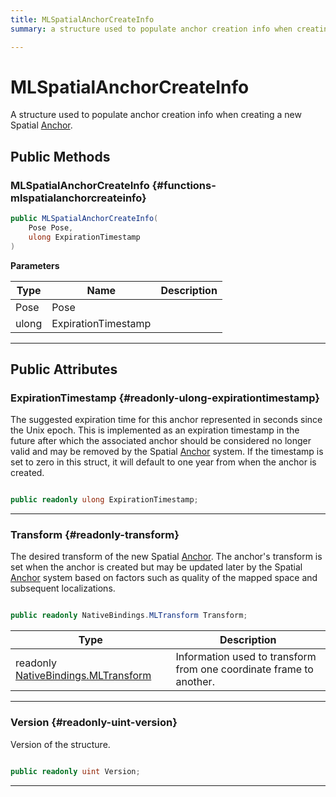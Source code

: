 ```yaml
---
title: MLSpatialAnchorCreateInfo
summary: a structure used to populate anchor creation info when creating a new spatial anchor. 

---
```


# MLSpatialAnchorCreateInfo




A structure used to populate anchor creation info when creating a new Spatial [Anchor](/versioned_docs/version-22-Mar-2023/unity-api/api/UnityEngine.XR.MagicLeap/MLAnchors/UnityEngine.XR.MagicLeap.MLAnchors.Anchor.md).   





## Public Methods

###  MLSpatialAnchorCreateInfo {#functions-mlspatialanchorcreateinfo}

```csharp
public MLSpatialAnchorCreateInfo(
    Pose Pose,
    ulong ExpirationTimestamp
)
```


**Parameters**

| Type | Name  | Description  | 
|--|--|--|
| Pose |Pose||
| ulong |ExpirationTimestamp||






-----------

## Public Attributes

### ExpirationTimestamp {#readonly-ulong-expirationtimestamp}

The suggested expiration time for this anchor represented in seconds since the Unix epoch. This is implemented as an expiration timestamp in the future after which the associated anchor should be considered no longer valid and may be removed by the Spatial [Anchor](/versioned_docs/version-22-Mar-2023/unity-api/api/UnityEngine.XR.MagicLeap/MLAnchors/UnityEngine.XR.MagicLeap.MLAnchors.Anchor.md) system. If the timestamp is set to zero in this struct, it will default to one year from when the anchor is created. 

```csharp

public readonly ulong ExpirationTimestamp;

```






-----------

### Transform {#readonly-transform}

The desired transform of the new Spatial [Anchor](/versioned_docs/version-22-Mar-2023/unity-api/api/UnityEngine.XR.MagicLeap/MLAnchors/UnityEngine.XR.MagicLeap.MLAnchors.Anchor.md). The anchor's transform is set when the anchor is created but may be updated later by the Spatial [Anchor](/versioned_docs/version-22-Mar-2023/unity-api/api/UnityEngine.XR.MagicLeap/MLAnchors/UnityEngine.XR.MagicLeap.MLAnchors.Anchor.md) system based on factors such as quality of the mapped space and subsequent localizations. 

```csharp

public readonly NativeBindings.MLTransform Transform;

```

| Type | Description  | 
|--|--|
| readonly [NativeBindings.MLTransform](/versioned_docs/version-22-Mar-2023/unity-api/api/UnityEngine.XR.MagicLeap.Native/MagicLeapNativeBindings/UnityEngine.XR.MagicLeap.Native.MagicLeapNativeBindings.MLTransform.md) | Information used to transform from one coordinate frame to another.  |





-----------

### Version {#readonly-uint-version}

Version of the structure. 

```csharp

public readonly uint Version;

```






-----------


